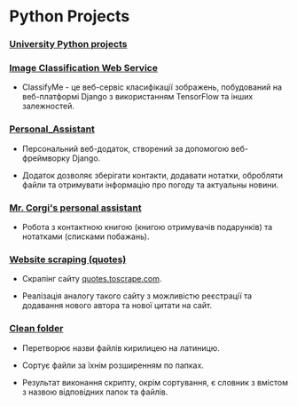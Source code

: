 # Python Projects

### [University Python projects](../University_projects/Python)

### [Image Classification Web Service](https://github.com/alenaporoskun/Group_4_Image_Classification_Web_Service.git)

* ClassifyMe - це веб-сервіс класифікації зображень, побудований на веб-платформі Django з використанням TensorFlow та інших залежностей.

### [Personal_Assistant](https://github.com/alenaporoskun/Group5_Personal_Assistant.git)

* Персональний веб-додаток, створений за допомогою веб-фреймворку Django.

* Додаток дозволяє зберігати контакти, додавати нотатки, обробляти файли та отримувати інформацію про погоду та актуальны новини.

### [Mr. Corgi's personal assistant](https://github.com/alenaporoskun/Christmas-developers_Corgi-s-personal-assistant-Group14.git)

* Робота з контактною книгою (книгою отримувачів подарунків) та нотатками (списками побажань).

### [Website scraping (quotes)](Website_scraping)

* Скрапінг сайту [quotes.toscrape.com](http://quotes.toscrape.com).

* Реалізація аналогу такого сайту з можливістю реєстрації та додавання нового автора та нової цитати на сайт.

### [Clean folder](clean_folder)

* Перетворює назви файлів кирилицею на латиницю.

* Сортує файли за їхнім розширенням по папках.  
  
* Результат виконання скрипту, окрім сортування, є словник з вмістом з назвою відповідних папок та файлів.



